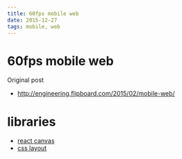 ```yaml
---
title: 60fps mobile web
date: 2015-12-27
tags: mobile, web
---
```



60fps mobile web
=================

Original post

+ <http://engineering.flipboard.com/2015/02/mobile-web/>

# libraries

+ [react canvas](https://github.com/flipboard/react-canvas)
+ [css layout](https://github.com/facebook/css-layout)
